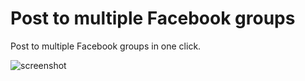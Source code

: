 Post to multiple Facebook groups
================================

Post to multiple Facebook groups in one click.

![screenshot]('screenshot.png')
